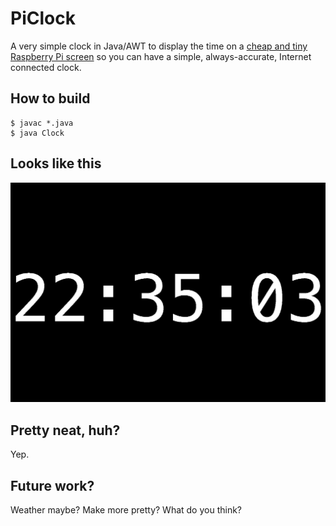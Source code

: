 # PiClock

A very simple clock in Java/AWT to display the time on a <a href="https://www.adafruit.com/products/2315">cheap and tiny Raspberry Pi screen</a> so you can have a simple, always-accurate, Internet connected clock.

## How to build

<pre><code>$ javac *.java
$ java Clock</code></pre>

## Looks like this

![screenshot](https://raw.githubusercontent.com/nanaze/PiClock/static/clock.png)

## Pretty neat, huh?

Yep.

## Future work?

Weather maybe? Make more pretty? What do you think?
